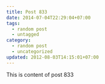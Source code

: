 ```yaml
---
title: Post 833
date: 2014-07-04T22:29:04+07:00
tags:
  - random post
  - untagged
category:
  - random post
  - uncategorized
updated: 2012-08-03T14:15:01+07:00
---
```

This is content of post 833